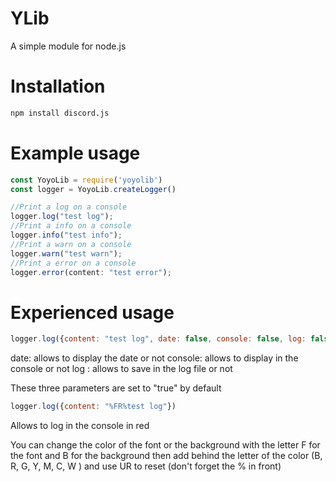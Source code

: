 # YLib
A simple module for node.js

# Installation

```bash
npm install discord.js
```


# Example usage

```js
const YoyoLib = require('yoyolib')
const logger = YoyoLib.createLogger()

//Print a log on a console
logger.log("test log");
//Print a info on a console
logger.info("test info");
//Print a warn on a console
logger.warn("test warn");
//Print a error on a console
logger.error(content: "test error");
```

# Experienced usage

```js
logger.log({content: "test log", date: false, console: false, log: false});
```
date: allows to display the date or not
console: allows to display in the console or not
log : allows to save in the log file or not

These three parameters are set to "true" by default

```js
logger.log({content: "%FR%test log"})
```
Allows to log in the console in red

You can change the color of the font or the background with the letter F for the font and B for the background then add behind the letter of the color (B, R, G, Y, M, C, W ) and use UR to reset (don't forget the % in front)
